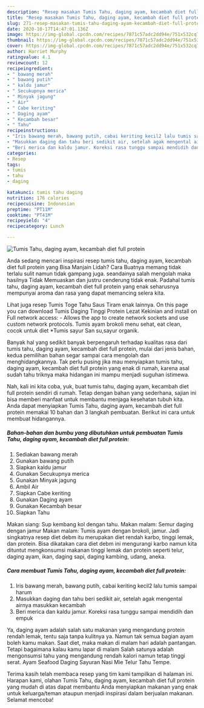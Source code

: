 ```yaml
---
description: "Resep masakan Tumis Tahu, daging ayam, kecambah diet full protein | Cara Bikin Tumis Tahu, daging ayam, kecambah diet full protein Yang Menggugah Selera"
title: "Resep masakan Tumis Tahu, daging ayam, kecambah diet full protein | Cara Bikin Tumis Tahu, daging ayam, kecambah diet full protein Yang Menggugah Selera"
slug: 271-resep-masakan-tumis-tahu-daging-ayam-kecambah-diet-full-protein-cara-bikin-tumis-tahu-daging-ayam-kecambah-diet-full-protein-yang-menggugah-selera
date: 2020-10-17T14:47:01.136Z
image: https://img-global.cpcdn.com/recipes/7871c57adc2dd94e/751x532cq70/tumis-tahu-daging-ayam-kecambah-diet-full-protein-foto-resep-utama.jpg
thumbnail: https://img-global.cpcdn.com/recipes/7871c57adc2dd94e/751x532cq70/tumis-tahu-daging-ayam-kecambah-diet-full-protein-foto-resep-utama.jpg
cover: https://img-global.cpcdn.com/recipes/7871c57adc2dd94e/751x532cq70/tumis-tahu-daging-ayam-kecambah-diet-full-protein-foto-resep-utama.jpg
author: Harriet Murphy
ratingvalue: 4.1
reviewcount: 12
recipeingredient:
- " bawang merah"
- " bawang putih"
- " kaldu jamur"
- " Secukupnya merica"
- " Minyak jagung"
- " Air"
- " Cabe keriting"
- " Daging ayam"
- " Kecambah besar"
- " Tahu"
recipeinstructions:
- "Iris bawang merah, bawang putih, cabai keriting kecil2 lalu tumis sampai harum"
- "Masukkan daging dan tahu beri sedikit air, setelah agak mengental airnya masukkan kecambah"
- "Beri merica dan kaldu jamur. Koreksi rasa tunggu sampai mendidih dan empuk"
categories:
- Resep
tags:
- tumis
- tahu
- daging

katakunci: tumis tahu daging 
nutrition: 176 calories
recipecuisine: Indonesian
preptime: "PT11M"
cooktime: "PT41M"
recipeyield: "4"
recipecategory: Lunch

---
```



![Tumis Tahu, daging ayam, kecambah diet full protein](https://img-global.cpcdn.com/recipes/7871c57adc2dd94e/751x532cq70/tumis-tahu-daging-ayam-kecambah-diet-full-protein-foto-resep-utama.jpg)

Anda sedang mencari inspirasi resep tumis tahu, daging ayam, kecambah diet full protein yang Bisa Manjain Lidah? Cara Buatnya memang tidak terlalu sulit namun tidak gampang juga. seandainya salah mengolah maka hasilnya Tidak Memuaskan dan justru cenderung tidak enak. Padahal tumis tahu, daging ayam, kecambah diet full protein yang enak seharusnya mempunyai aroma dan rasa yang dapat memancing selera kita.

Lihat juga resep Tumis Toge Tahu Saus Tiram enak lainnya. On this page you can download Tumis Daging Tinggi Protein Lezat Kekinian and install on Full network access: - Allows the app to create network sockets and use custom network protocols. Tumis ayam brokoli menu sehat, eat clean, cocok untuk diet *Tumis sayur San su,sayur organik.

Banyak hal yang sedikit banyak berpengaruh terhadap kualitas rasa dari tumis tahu, daging ayam, kecambah diet full protein, mulai dari jenis bahan, kedua pemilihan bahan segar sampai cara mengolah dan menghidangkannya. Tak perlu pusing jika mau menyiapkan tumis tahu, daging ayam, kecambah diet full protein yang enak di rumah, karena asal sudah tahu triknya maka hidangan ini mampu menjadi suguhan istimewa.


Nah, kali ini kita coba, yuk, buat tumis tahu, daging ayam, kecambah diet full protein sendiri di rumah. Tetap dengan bahan yang sederhana, sajian ini bisa memberi manfaat untuk membantu menjaga kesehatan tubuh kita. Anda dapat menyiapkan Tumis Tahu, daging ayam, kecambah diet full protein memakai 10 bahan dan 3 langkah pembuatan. Berikut ini cara untuk membuat hidangannya.

<!--inarticleads1-->

##### Bahan-bahan dan bumbu yang dibutuhkan untuk pembuatan Tumis Tahu, daging ayam, kecambah diet full protein:

1. Sediakan  bawang merah
1. Gunakan  bawang putih
1. Siapkan  kaldu jamur
1. Gunakan  Secukupnya merica
1. Gunakan  Minyak jagung
1. Ambil  Air
1. Siapkan  Cabe keriting
1. Gunakan  Daging ayam
1. Gunakan  Kecambah besar
1. Siapkan  Tahu


Makan siang: Sup kembang kol dengan tahu. Makan malam: Semur daging dengan jamur Makan malam: Tumis ayam dengan brokoli, jamur. Jadi singkatnya resep diet debm itu merupakan diet rendah karbo, tinggi lemak, dan protein. Bisa dikatakan cara diet debm ini mengurangi karbo namun kita dituntut mengkonsumsi makanan tinggi lemak dan protein seperti telur, daging ayam, ikan, daging sapi, daging kambing, udang, aneka. 

<!--inarticleads2-->

##### Cara membuat Tumis Tahu, daging ayam, kecambah diet full protein:

1. Iris bawang merah, bawang putih, cabai keriting kecil2 lalu tumis sampai harum
1. Masukkan daging dan tahu beri sedikit air, setelah agak mengental airnya masukkan kecambah
1. Beri merica dan kaldu jamur. Koreksi rasa tunggu sampai mendidih dan empuk


Ya, daging ayam adalah salah satu makanan yang mengandung protein rendah lemak, tentu saja tanpa kulitnya ya. Namun tak semua bagian ayam boleh kamu makan. Saat diet, maka makan di malam hari adalah pantangan. Tetapi bagaimana kalau kamu lapar di malam Salah satunya adalah mengonsumsi tahu yang mengandung rendah kalori namun tetap tinggi serat. Ayam Seafood Daging Sayuran Nasi Mie Telur Tahu Tempe. 

Terima kasih telah membaca resep yang tim kami tampilkan di halaman ini. Harapan kami, olahan Tumis Tahu, daging ayam, kecambah diet full protein yang mudah di atas dapat membantu Anda menyiapkan makanan yang enak untuk keluarga/teman ataupun menjadi inspirasi dalam berjualan makanan. Selamat mencoba!
